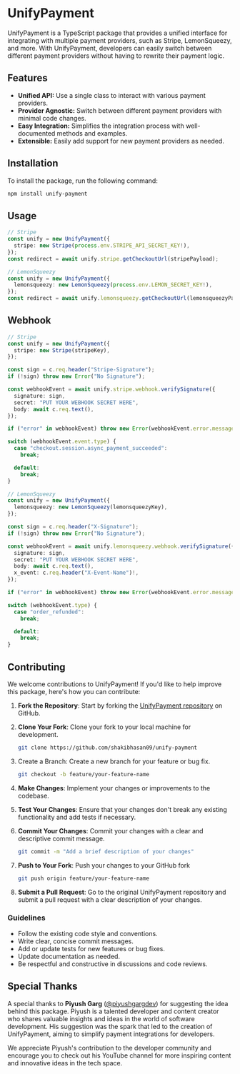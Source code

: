 # UnifyPayment

UnifyPayment is a TypeScript package that provides a unified interface for integrating with multiple payment providers, such as Stripe, LemonSqueezy, and more. With UnifyPayment, developers can easily switch between different payment providers without having to rewrite their payment logic.

## Features

- **Unified API:** Use a single class to interact with various payment providers.
- **Provider Agnostic:** Switch between different payment providers with minimal code changes.
- **Easy Integration:** Simplifies the integration process with well-documented methods and examples.
- **Extensible:** Easily add support for new payment providers as needed.

## Installation

To install the package, run the following command:

```bash
npm install unify-payment
```

## Usage

```typescript
// Stripe
const unify = new UnifyPayment({
  stripe: new Stripe(process.env.STRIPE_API_SECRET_KEY!),
});
const redirect = await unify.stripe.getCheckoutUrl(stripePayload);

// LemonSqueezy
const unify = new UnifyPayment({
  lemonsqueezy: new LemonSqueezy(process.env.LEMON_SECRET_KEY!),
});
const redirect = await unify.lemonsqueezy.getCheckoutUrl(lemonsqueezyPayload);
```

## Webhook

```typescript
// Stripe
const unify = new UnifyPayment({
  stripe: new Stripe(stripeKey),
});

const sign = c.req.header("Stripe-Signature");
if (!sign) throw new Error("No Signature");

const webhookEvent = await unify.stripe.webhook.verifySignature({
  signature: sign,
  secret: "PUT YOUR WEBHOOK SECRET HERE",
  body: await c.req.text(),
});

if ("error" in webhookEvent) throw new Error(webhookEvent.error.message);

switch (webhookEvent.event.type) {
  case "checkout.session.async_payment_succeeded":
    break;

  default:
    break;
}

// LemonSqueezy
const unify = new UnifyPayment({
  lemonsqueezy: new LemonSqueezy(lemonsqueezyKey),
});

const sign = c.req.header("X-Signature");
if (!sign) throw new Error("No Signature");

const webhookEvent = await unify.lemonsqueezy.webhook.verifySignature({
  signature: sign,
  secret: "PUT YOUR WEBHOOK SECRET HERE",
  body: await c.req.text(),
  x_event: c.req.header("X-Event-Name")!,
});

if ("error" in webhookEvent) throw new Error(webhookEvent.error.message);

switch (webhookEvent.type) {
  case "order_refunded":
    break;

  default:
    break;
}
```

## Contributing

We welcome contributions to UnifyPayment! If you'd like to help improve this package, here's how you can contribute:

1. **Fork the Repository**: Start by forking the [UnifyPayment repository](https://github.com/shakibhasan09/unify-payment) on GitHub.

2. **Clone Your Fork**: Clone your fork to your local machine for development.

   ```bash
   git clone https://github.com/shakibhasan09/unify-payment
   ```

3. Create a Branch: Create a new branch for your feature or bug fix.

   ```bash
   git checkout -b feature/your-feature-name
   ```

4. **Make Changes**: Implement your changes or improvements to the codebase.
5. **Test Your Changes**: Ensure that your changes don't break any existing functionality and add tests if necessary.
6. **Commit Your Changes**: Commit your changes with a clear and descriptive commit message.
   ```bash
   git commit -m "Add a brief description of your changes"
   ```
7. **Push to Your Fork**: Push your changes to your GitHub fork
   ```bash
   git push origin feature/your-feature-name
   ```
8. **Submit a Pull Request**: Go to the original UnifyPayment repository and submit a pull request with a clear description of your changes.

### Guidelines

- Follow the existing code style and conventions.
- Write clear, concise commit messages.
- Add or update tests for new features or bug fixes.
- Update documentation as needed.
- Be respectful and constructive in discussions and code reviews.

## Special Thanks

A special thanks to **Piyush Garg** ([@piyushgargdev](https://www.youtube.com/@piyushgargdev)) for suggesting the idea behind this package. Piyush is a talented developer and content creator who shares valuable insights and ideas in the world of software development. His suggestion was the spark that led to the creation of UnifyPayment, aiming to simplify payment integrations for developers.

We appreciate Piyush's contribution to the developer community and encourage you to check out his YouTube channel for more inspiring content and innovative ideas in the tech space.
